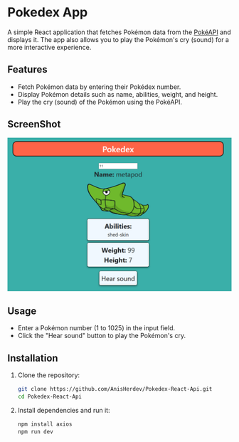 # Pokedex App

A simple React application that fetches Pokémon data from the [PokéAPI](https://pokeapi.co/) and displays it. The app also allows you to play the Pokémon's cry (sound) for a more interactive experience.

## Features
- Fetch Pokémon data by entering their Pokédex number.
- Display Pokémon details such as name, abilities, weight, and height.
- Play the cry (sound) of the Pokémon using the PokéAPI.

## ScreenShot
![Pokedex App Screenshot](screenshot_pokedex.png)

## Usage
- Enter a Pokémon number (1 to 1025) in the input field.
- Click the "Hear sound" button to play the Pokémon's cry.

## Installation

1. Clone the repository:
   ```bash
   git clone https://github.com/AnisHerdev/Pokedex-React-Api.git
   cd Pokedex-React-Api
2. Install dependencies and run it:
   ```bash
   npm install axios
   npm run dev
